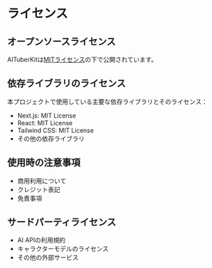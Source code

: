 # ライセンス

## オープンソースライセンス

AITuberKitは[MITライセンス](https://opensource.org/licenses/MIT)の下で公開されています。

## 依存ライブラリのライセンス

本プロジェクトで使用している主要な依存ライブラリとそのライセンス：

- Next.js: MIT License
- React: MIT License
- Tailwind CSS: MIT License
- その他の依存ライブラリ

## 使用時の注意事項

- 商用利用について
- クレジット表記
- 免責事項

## サードパーティライセンス

- AI APIの利用規約
- キャラクターモデルのライセンス
- その他の外部サービス
